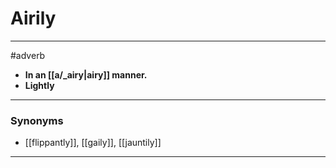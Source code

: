# Airily
---
#adverb
- **In an [[a/_airy|airy]] manner.**
- **Lightly**
---
### Synonyms
- [[flippantly]], [[gaily]], [[jauntily]]
---
